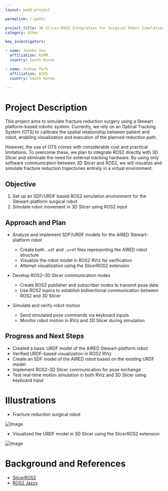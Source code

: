 ```yaml
---
layout: pw43-project

permalink: /:path/

project_title: 3D Slicer–ROS2 Integration for Surgical Robot Simulation
category: Other

key_investigators:

- name: Joonho Seo
  affiliation: KIMM
  country: South Korea

- name: Juntae Park
  affiliation: AIRS
  country: South Korea

---
```


# Project Description

<!-- Add a short paragraph describing the project. -->


This project aims to simulate fracture reduction surgery using a Stewart platform–based robotic system. Currently, we rely on an Optical Tracking System (OTS) to calibrate the spatial relationship between patient and robot, enabling visualization and execution of the planned reduction path.

However, the use of OTS comes with considerable cost and practical limitations. To overcome these, we plan to integrate ROS2 directly with 3D Slicer and eliminate the need for external tracking hardware. By using only software communication between 3D Slicer and ROS2, we will visualize and simulate fracture reduction trajectories entirely in a virtual environment.



## Objective

<!-- Describe here WHAT you would like to achieve (what you will have as end result). -->


1. Set up an SDF/URDF based ROS2 simulation environment for the Stewart-platform surgical robot
2. Simulate robot movement in 3D Slicer using ROS2 input



## Approach and Plan

<!-- Describe here HOW you would like to achieve the objectives stated above. -->


- Analyze and implement SDF/URDF models for the AIRED Stewart-platform robot
  - Create both `.sdf` and `.urdf` files representing the AIRED robot structure
  - Visualize the robot model in ROS2 RViz for verification
  - Attempt visualization using the SlicerROS2 extension

- Develop ROS2–3D Slicer communication nodes
  - Create ROS2 publisher and subscriber nodes to transmit pose data
  - Use ROS2 topics to establish bidirectional communication between ROS2 and 3D Slicer

- Simulate and verify robot motion

  - Send simulated pose commands via keyboard inputs
  - Monitor robot motion in RViz and 3D Slicer during simulation

    



## Progress and Next Steps

<!-- Update this section as you make progress, describing of what you have ACTUALLY DONE.
     If there are specific steps that you could not complete then you can describe them here, too. -->


- Created a basic URDF model of the AIRED Stewart-platform robot
- Verified URDF-based visualization in ROS2 RViz
- Create an SDF model of the AIRED robot based on the existing URDF model
- Implement ROS2–3D Slicer communication for pose exchange
- Test real-time motion simulation in both RViz and 3D Slicer using keyboard input



# Illustrations

<!-- Add pictures and links to videos that demonstrate what has been accomplished. -->


- Fracture reduction surgical robot

![Image](https://github.com/user-attachments/assets/2ceaf39f-505e-4741-886d-fe6174183b67)


- Visualized the URDF model in 3D Slicer using the SlicerROS2 extension

![Image](https://github.com/user-attachments/assets/39515bcd-d53d-4567-8968-6a5df34b2f39)



# Background and References

<!-- If you developed any software, include link to the source code repository.
     If possible, also add links to sample data, and to any relevant publications. -->


- [SlicerROS2](https://slicer-ros2.readthedocs.io/en/v1.0/index.html)
- [ROS2 Jazzy](https://docs.ros.org/en/jazzy/index.html)

